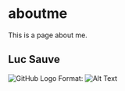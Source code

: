 # aboutme
This is a page about me.
## Luc Sauve
![GitHub Logo](https://encrypted-tbn0.gstatic.com/images?q=tbn:ANd9GcToLHFy2o46ypNkJSXW5Gz_BWU75f4oTDer8fGRes9J5WH0mFg-)
Format: ![Alt Text](url)




